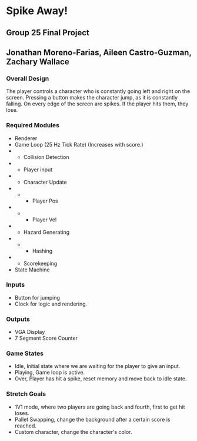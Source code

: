 # Spike Away!

## Group 25 Final Project
## Jonathan Moreno-Farias, Aileen Castro-Guzman, Zachary Wallace

### Overall Design

The player controls a character who is constantly going left and right on the screen. Pressing a button makes the character jump, as it is constantly falling. On every edge of the screen are spikes. If the player hits them, they lose.

### Required Modules

* Renderer
* Game Loop (25 Hz Tick Rate) (Increases with score.)
* * Collision Detection
* * Player input
* * Character Update
* * * Player Pos
* * * Player Vel
* * Hazard Generating
* * * Hashing
* * Scorekeeping
* State Machine

### Inputs

* Button for jumping
* Clock for logic and rendering.

### Outputs

* VGA Display
* 7 Segment Score Counter

### Game States

* Idle, Initial state where we are waiting for the player to give an input.
* Playing, Game loop is active.
* Over, Player has hit a spike, reset memory and move back to idle state.

### Stretch Goals

* 1V1 mode, where two players are going back and fourth, first to get hit loses.
* Pallet Swapping, change the background after a certain score is reached.
* Custom character, change the character's color.
